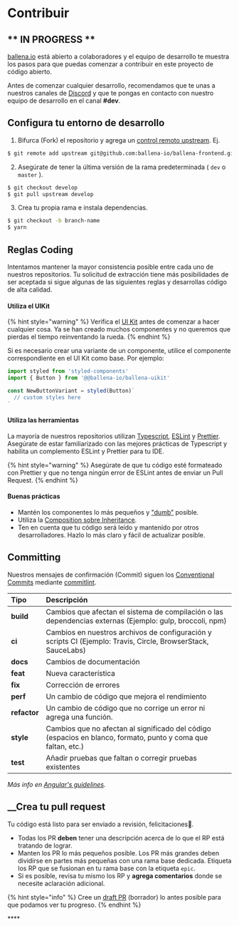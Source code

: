 # Contribuir

##  **\*\* IN PROGRESS** \*\*

[ballena.io](https://ballena.io/) está abierto a colaboradores y el equipo de desarrollo te muestra los pasos para que puedas comenzar a contribuir en este proyecto de código abierto. 

Antes de comenzar cualquier desarrollo, recomendamos que te unas a nuestros canales de [Discord](https://discord.gg/ydRbEAaqqc) y que te pongas en contacto con nuestro equipo de desarrollo en el canal **\#dev**.

## Configura tu entorno de desarrollo

1. Bifurca \(Fork\) el repositorio y agrega un [control remoto upstream](https://docs.github.com/en/github/collaborating-with-issues-and-pull-requests/configuring-a-remote-for-a-fork). Ej.

```bash
$ git remote add upstream git@github.com:ballena-io/ballena-frontend.git
```

2. Asegúrate de tener la última versión de la rama predeterminada \( `dev` o `master` \).

```bash
$ git checkout develop
$ git pull upstream develop
```

3. Crea tu propia rama e instala dependencias.

```bash
$ git checkout -b branch-name
$ yarn
```



## Reglas Coding

Intentamos mantener la mayor consistencia posible entre cada uno de nuestros repositorios. Tu solicitud de extracción tiene más posibilidades de ser aceptada si sigue algunas de las siguientes reglas y desarrollas código de alta calidad.



#### Utiliza el UIKit

{% hint style="warning" %}
Verifica el [UI Kit](https://github.com/ballena-io/ballena-uikit) antes de comenzar a hacer cualquier cosa. Ya se han creado muchos componentes y no queremos que pierdas el tiempo reinventando la rueda.
{% endhint %}

Si es necesario crear una variante de un componente, utilice el componente correspondiente en el UI Kit como base. Por ejemplo:

```javascript
import styled from 'styled-components'
import { Button } from '@@ballena-io/ballena-uikit'

const NewButtonVariant = styled(Button)`
  // custom styles here
`
```

#### 

#### Utiliza las herramientas

La mayoría de nuestros repositorios utilizan [Typescript](https://www.typescriptlang.org/docs), [ESLint](https://eslint.org/docs/user-guide/getting-started) y [Prettier](https://prettier.io/). Asegúrate de estar familiarizado con las mejores prácticas de Typescript y habilita un complemento ESLint y Prettier para tu IDE.

{% hint style="warning" %}
Asegúrate de que tu código esté formateado con Prettier y que no tenga ningún error de ESLint antes de enviar un Pull Request.
{% endhint %}



#### Buenas prácticas

* Mantén los componentes lo más pequeños y ["dumb"](https://en.wikipedia.org/wiki/Pure_function) posible. 
* Utiliza la [Composition sobre Inheritance](https://reactjs.org/docs/composition-vs-inheritance.html). 
* Ten en cuenta que tu código será leído y mantenido por otros desarrolladores. Hazlo lo más claro y fácil de actualizar posible.

## Committing

Nuestros mensajes de confirmación \(Commit\) siguen los [Conventional Commits](https://www.conventionalcommits.org/en/v1.0.0/) mediante [commitlint](https://commitlint.js.org/#/).‌

| Tipo | Descripción |
| :--- | :--- |
| **build** | Cambios que afectan el sistema de compilación o las dependencias externas \(Ejemplo: gulp, broccoli, npm\) |
| **ci** | Cambios en nuestros archivos de configuración y scripts CI \(Ejemplo: Travis, Circle, BrowserStack, SauceLabs\) |
| **docs** | Cambios de documentación |
| **feat** | Nueva característica |
| **fix** | Corrección de errores |
| **perf** | Un cambio de código que mejora el rendimiento |
| **refactor** | Un cambio de código que no corrige un error ni agrega una función. |
| **style** | Cambios que no afectan al significado del código \(espacios en blanco, formato, punto y coma que faltan, etc.\) |
| **test** | Añadir pruebas que faltan o corregir pruebas existentes |

_Más info en_ [_Angular's guidelines_](https://github.com/angular/angular/blob/22b96b9/CONTRIBUTING.md#type)_._

## _​_Crea tu pull request 

Tu código está listo para ser enviado a revisión, felicitaciones🥳_._

* Todas los PR **deben** tener una descripción acerca de lo que el RP está tratando de lograr.
* Manten los PR lo más pequeños posible. Los PR más grandes deben dividirse en partes más pequeñas con una rama base dedicada. Etiqueta los RP que se fusionan en tu rama base con la etiqueta `epic`.
* Si es posible, revisa tu mismo los RP y **agrega comentarios** donde se necesite aclaración adicional.

{% hint style="info" %}
Cree un [draft PR](https://github.blog/2019-02-14-introducing-draft-pull-requests/) \(borrador\) lo antes posible para que podamos ver tu progreso.
{% endhint %}



\*\*\*\*

